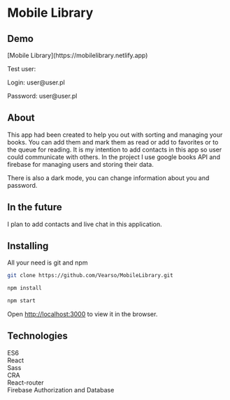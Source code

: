 <h1>Mobile Library</h1>

<h2>Demo</h2>
 [Mobile Library](https://mobilelibrary.netlify.app)
   <p/> 
   <p>Test user:</p> 
   Login: user@user.pl 
   <p>Password: user@user.pl</p>
<h2>About</h2>

This app had been created to help you out with sorting and managing your books. 
You can add them and mark them as read or add to favorites or to the queue 
for reading. It is my intention to add contacts in this app so user could 
communicate with others. In the project I use google books API and firebase 
for managing users and storing their data. 

There is also a dark mode, you can change information about you and password.
<h2>In the future</h2>
I plan to add contacts and live chat in this application.
<h2>Installing</h2> 
All your need is git and npm 

```bash
git clone https://github.com/Vearso/MobileLibrary.git

npm install

npm start
```

Open [http://localhost:3000](http://localhost:3000) to view it in the browser.

<h2>Technologies</h2>

ES6 <br>
React <br>
Sass <br>
CRA <br>
React-router <br>
Firebase Authorization and Database

##